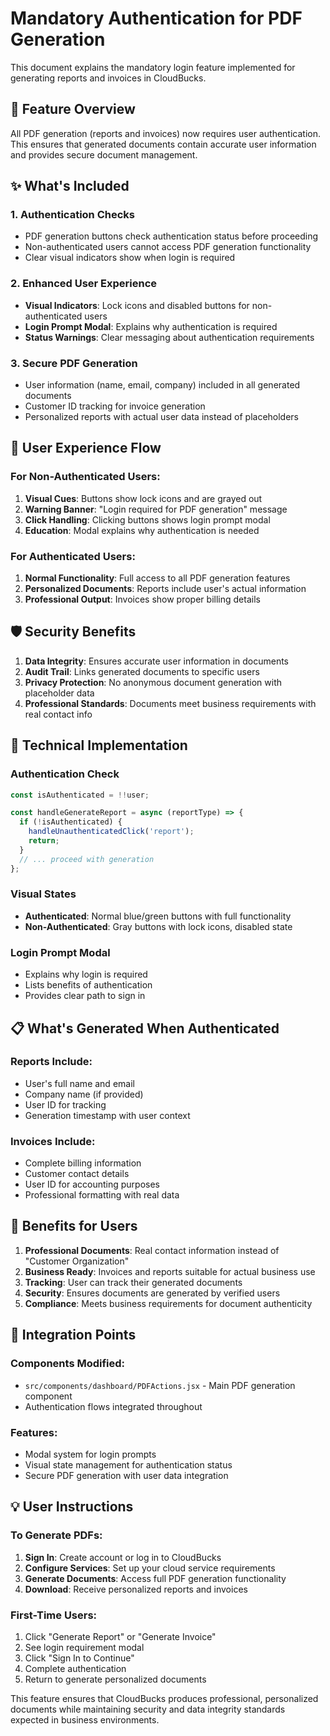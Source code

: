 # Mandatory Authentication for PDF Generation

This document explains the mandatory login feature implemented for generating reports and invoices in CloudBucks.

## 🔐 **Feature Overview**

All PDF generation (reports and invoices) now requires user authentication. This ensures that generated documents contain accurate user information and provides secure document management.

## ✨ **What's Included**

### **1. Authentication Checks**
- PDF generation buttons check authentication status before proceeding
- Non-authenticated users cannot access PDF generation functionality
- Clear visual indicators show when login is required

### **2. Enhanced User Experience**
- **Visual Indicators**: Lock icons and disabled buttons for non-authenticated users
- **Login Prompt Modal**: Explains why authentication is required
- **Status Warnings**: Clear messaging about authentication requirements

### **3. Secure PDF Generation**
- User information (name, email, company) included in all generated documents
- Customer ID tracking for invoice generation
- Personalized reports with actual user data instead of placeholders

## 🎯 **User Experience Flow**

### **For Non-Authenticated Users:**
1. **Visual Cues**: Buttons show lock icons and are grayed out
2. **Warning Banner**: "Login required for PDF generation" message
3. **Click Handling**: Clicking buttons shows login prompt modal
4. **Education**: Modal explains why authentication is needed

### **For Authenticated Users:**
1. **Normal Functionality**: Full access to all PDF generation features
2. **Personalized Documents**: Reports include user's actual information
3. **Professional Output**: Invoices show proper billing details

## 🛡️ **Security Benefits**

1. **Data Integrity**: Ensures accurate user information in documents
2. **Audit Trail**: Links generated documents to specific users
3. **Privacy Protection**: No anonymous document generation with placeholder data
4. **Professional Standards**: Documents meet business requirements with real contact info

## 🔧 **Technical Implementation**

### **Authentication Check**
```javascript
const isAuthenticated = !!user;

const handleGenerateReport = async (reportType) => {
  if (!isAuthenticated) {
    handleUnauthenticatedClick('report');
    return;
  }
  // ... proceed with generation
};
```

### **Visual States**
- **Authenticated**: Normal blue/green buttons with full functionality
- **Non-Authenticated**: Gray buttons with lock icons, disabled state

### **Login Prompt Modal**
- Explains why login is required
- Lists benefits of authentication
- Provides clear path to sign in

## 📋 **What's Generated When Authenticated**

### **Reports Include:**
- User's full name and email
- Company name (if provided)
- User ID for tracking
- Generation timestamp with user context

### **Invoices Include:**
- Complete billing information
- Customer contact details
- User ID for accounting purposes
- Professional formatting with real data

## 🚀 **Benefits for Users**

1. **Professional Documents**: Real contact information instead of "Customer Organization"
2. **Business Ready**: Invoices and reports suitable for actual business use
3. **Tracking**: User can track their generated documents
4. **Security**: Ensures documents are generated by verified users
5. **Compliance**: Meets business requirements for document authenticity

## 🔄 **Integration Points**

### **Components Modified:**
- `src/components/dashboard/PDFActions.jsx` - Main PDF generation component
- Authentication flows integrated throughout

### **Features:**
- Modal system for login prompts
- Visual state management for authentication status
- Secure PDF generation with user data integration

## 💡 **User Instructions**

### **To Generate PDFs:**
1. **Sign In**: Create account or log in to CloudBucks
2. **Configure Services**: Set up your cloud service requirements
3. **Generate Documents**: Access full PDF generation functionality
4. **Download**: Receive personalized reports and invoices

### **First-Time Users:**
1. Click "Generate Report" or "Generate Invoice"
2. See login requirement modal
3. Click "Sign In to Continue"
4. Complete authentication
5. Return to generate personalized documents

This feature ensures that CloudBucks produces professional, personalized documents while maintaining security and data integrity standards expected in business environments. 